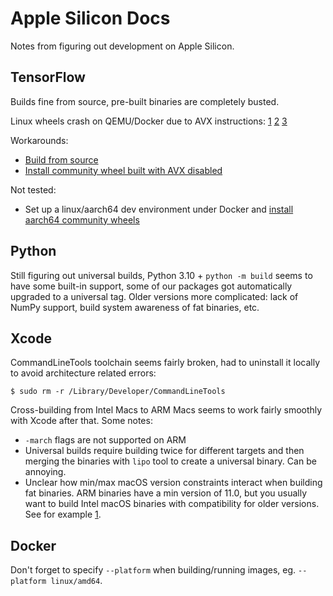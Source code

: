 # Apple Silicon Docs

Notes from figuring out development on Apple Silicon.

## TensorFlow

Builds fine from source, pre-built binaries are completely busted.

Linux wheels crash on QEMU/Docker due to AVX instructions: [1](https://github.com/tensorflow/tensorflow/issues/19584) [2](https://gitlab.com/qemu-project/qemu/-/issues/164) [3](https://github.com/tensorflow/tensorflow/issues/52845)

Workarounds:
 - [Build from source](https://www.tensorflow.org/install/source)
 - [Install community wheel built with AVX disabled](https://github.com/yaroslavvb/tensorflow-community-wheels/issues/208)

Not tested:
- Set up a linux/aarch64 dev environment under Docker and [install aarch64 community wheels](https://github.com/KumaTea/tensorflow-aarch64/)

## Python

Still figuring out universal builds, Python 3.10 + `python -m build` seems to have some built-in support, some of our packages got automatically upgraded to a universal tag. Older versions more complicated: lack of NumPy support, build system awareness of fat binaries, etc.

## Xcode

CommandLineTools toolchain seems fairly broken, had to uninstall it locally to avoid architecture related errors:

```
$ sudo rm -r /Library/Developer/CommandLineTools
```

Cross-building from Intel Macs to ARM Macs seems to work fairly smoothly with Xcode after that. Some notes:

- `-march` flags are not supported on ARM
- Universal builds require building twice for different targets and then merging the binaries with `lipo` tool to create a universal binary. Can be annoying.
- Unclear how min/max macOS version constraints interact when building fat binaries. ARM binaries have a min version of 11.0, but you usually want to build Intel macOS binaries with compatibility for older versions. See for example [1](https://github.com/pypa/wheel/issues/387).

## Docker

Don't forget to specify `--platform` when building/running images, eg. `--platform linux/amd64`.
